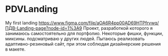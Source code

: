 # PDVLanding
My first landing
https://www.figma.com/file/aOA6R4pp00AD69HTPfrvwq/ПДВ-Landing-page?node-id=1%3A9
Проект, разработкой которого я занимаюсь самостоятельно для портфолио. Некоторые фишки, функции, миксины. подсматриваю у других людей.
Пытаюсь реализовать адаптивно-резиновый сайт, при этом соблюдая дизайнерские решения в макете.
